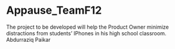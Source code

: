 # Appause_TeamF12
The project to be developed will help the Product Owner minimize distractions from students’ IPhones in his high school classroom.
Abdurraziq Paikar